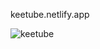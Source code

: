 keetube.netlify.app

![keetube](https://user-images.githubusercontent.com/81462130/198557543-7d64d820-ffbb-4e39-8f46-ca9c56c39c87.PNG)

